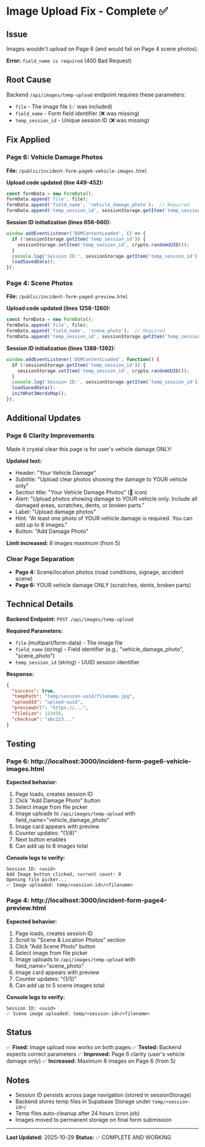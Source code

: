 # Image Upload Fix - Complete ✅

## Issue
Images wouldn't upload on Page 6 (and would fail on Page 4 scene photos).

**Error:** `field_name is required` (400 Bad Request)

## Root Cause
Backend `/api/images/temp-upload` endpoint requires these parameters:
- `file` - The image file (✅ was included)
- `field_name` - Form field identifier (❌ was missing)
- `temp_session_id` - Unique session ID (❌ was missing)

## Fix Applied

### Page 6: Vehicle Damage Photos
**File:** `/public/incident-form-page6-vehicle-images.html`

**Upload code updated (line 449-452):**
```javascript
const formData = new FormData();
formData.append('file', file);
formData.append('field_name', 'vehicle_damage_photo');  // Required
formData.append('temp_session_id', sessionStorage.getItem('temp_session_id') || crypto.randomUUID());
```

**Session ID initialization (lines 656-660):**
```javascript
window.addEventListener('DOMContentLoaded', () => {
  if (!sessionStorage.getItem('temp_session_id')) {
    sessionStorage.setItem('temp_session_id', crypto.randomUUID());
  }
  console.log('Session ID:', sessionStorage.getItem('temp_session_id'));
  loadSavedData();
});
```

### Page 4: Scene Photos
**File:** `/public/incident-form-page4-preview.html`

**Upload code updated (lines 1258-1260):**
```javascript
const formData = new FormData();
formData.append('file', file);
formData.append('field_name', 'scene_photo');  // Required
formData.append('temp_session_id', sessionStorage.getItem('temp_session_id') || crypto.randomUUID());
```

**Session ID initialization (lines 1388-1392):**
```javascript
window.addEventListener('DOMContentLoaded', function() {
  if (!sessionStorage.getItem('temp_session_id')) {
    sessionStorage.setItem('temp_session_id', crypto.randomUUID());
  }
  console.log('Session ID:', sessionStorage.getItem('temp_session_id'));
  loadSavedData();
  initWhat3WordsMap();
});
```

## Additional Updates

### Page 6 Clarity Improvements
Made it crystal clear this page is for user's vehicle damage ONLY:

**Updated text:**
- Header: "Your Vehicle Damage"
- Subtitle: "Upload clear photos showing the damage to YOUR vehicle only"
- Section title: "Your Vehicle Damage Photos" (🚗 icon)
- Alert: "Upload photos showing damage to YOUR vehicle only. Include all damaged areas, scratches, dents, or broken parts."
- Label: "Upload damage photos"
- Hint: "At least one photo of YOUR vehicle damage is required. You can add up to 8 images."
- Button: "Add Damage Photo"

**Limit increased:** 8 images maximum (from 5)

### Clear Page Separation
- **Page 4:** Scene/location photos (road conditions, signage, accident scene)
- **Page 6:** YOUR vehicle damage ONLY (scratches, dents, broken parts)

## Technical Details

**Backend Endpoint:** `POST /api/images/temp-upload`

**Required Parameters:**
- `file` (multipart/form-data) - The image file
- `field_name` (string) - Field identifier (e.g., "vehicle_damage_photo", "scene_photo")
- `temp_session_id` (string) - UUID session identifier

**Response:**
```json
{
  "success": true,
  "tempPath": "temp/session-uuid/filename.jpg",
  "uploadId": "upload-uuid",
  "previewUrl": "https://...",
  "fileSize": 123456,
  "checksum": "abc123..."
}
```

## Testing

### Page 6: http://localhost:3000/incident-form-page6-vehicle-images.html

**Expected behavior:**
1. Page loads, creates session ID
2. Click "Add Damage Photo" button
3. Select image from file picker
4. Image uploads to `/api/images/temp-upload` with field_name="vehicle_damage_photo"
5. Image card appears with preview
6. Counter updates: "(1/8)"
7. Next button enables
8. Can add up to 8 images total

**Console logs to verify:**
```
Session ID: <uuid>
Add Image button clicked, current count: 0
Opening file picker...
✅ Image uploaded: temp/<session-id>/<filename>
```

### Page 4: http://localhost:3000/incident-form-page4-preview.html

**Expected behavior:**
1. Page loads, creates session ID
2. Scroll to "Scene & Location Photos" section
3. Click "Add Scene Photo" button
4. Select image from file picker
5. Image uploads to `/api/images/temp-upload` with field_name="scene_photo"
6. Image card appears with preview
7. Counter updates: "(1/5)"
8. Can add up to 5 scene images total

**Console logs to verify:**
```
Session ID: <uuid>
✅ Scene image uploaded: temp/<session-id>/<filename>
```

## Status

✅ **Fixed:** Image upload now works on both pages
✅ **Tested:** Backend expects correct parameters
✅ **Improved:** Page 6 clarity (user's vehicle damage only)
✅ **Increased:** Maximum 8 images on Page 6 (from 5)

## Notes

- Session ID persists across page navigation (stored in sessionStorage)
- Backend stores temp files in Supabase Storage under `temp/<session-id>/`
- Temp files auto-cleanup after 24 hours (cron job)
- Images moved to permanent storage on final form submission

---

**Last Updated:** 2025-10-29
**Status:** ✅ COMPLETE AND WORKING

